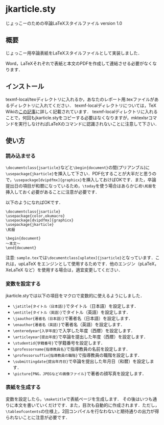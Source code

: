 # jkarticle.sty
じょっこーのための卒論LaTeXスタイルファイル
version 1.0

## 概要
じょっこー用卒論表紙をLaTeXスタイルファイルとして実装しました．

Word，LaTeXそれぞれで表紙と本文のPDFを作成して連結させる必要がなくなります．


## インストール
texmf-local/texディレクトリに入れるか，あなたのレポート用.texファイルがあるディレクトリに入れてください．
texmf-localディレクトリについては，TeX Wikiの[この記事](https://texwiki.texjp.org/?TeX%20%E3%81%AE%E3%83%87%E3%82%A3%E3%83%AC%E3%82%AF%E3%83%88%E3%83%AA%E6%A7%8B%E6%88%90)に詳しく記載されています．
texmf-localディレクトリに入れることで，何回もjkarticle.styをコピーする必要はなくなりますが，mktexlsrコマンドを実行しなければLaTeXのコマンドに認識されないことに注意して下さい．

## 使い方
### 読み込ませる
`\documentclass{jsarticle}`などと`\begin{document}`の間(プリアンブル)に`\usepackage{jkarticle}`を挿入して下さい．PDF化することが大半だと思うので，`\usepackage[dvipdfmx]{graphicx}`を挿入しておけばOKです．また，卒論提出日の項目が和暦になっているため，`\today`を使う場合はあらかじめ`\和暦`を挿入しておく必要があることに注意が必要です．

以下のようになればOKです．

```
\documentclass{jsarticle}
\usepackage{color,okumacro}
\usepackage[dvipdfmx]{graphicx}
\usepackage{jkarticle}
\和暦

\begin{document}
〜本文〜
\end{document}
```

注意: `sample.tex`では`\documentclass[uplatex]{jsarticle}`となっています．これは，upLaTeX をエンジンとして使用するためです．他のエンジン（pLaTeX，XeLaTeX など）を使用する場合は，適宜変更してください．

### 変数を設定する
jkarticle.styでは以下の項目をマクロで変数的に使えるようにしました．

- `\jatitle{タイトル（日本語）}`でタイトル（日本語）を設定します．
- `\entitle{タイトル（英語）}`でタイトル（英語）を設定します．
- `\jaauthor{著者名（日本語）}`で著者名（日本語）を設定します．
- `\enauthor{著者名（英語）}`で著者名（英語）を設定します．
- `\enteredyear{入学年度}`で入学した年度（西暦）を設定します．
- `\articleyear{提出年度}`で卒論を提出した年度（西暦）を設定します．
- `\studentid{学籍番号}`で学籍番号を設定します．
- `\professorname{指導教員名}`で指導教員の名前を設定します．
- `\professorsuffix{指導教員の職階}`で指導教員の職階を設定します．
- `\submittingdate{提出年月日}`で卒論を提出した年月日（和暦）を設定します．
- `\picture{PNG，JPEGなどの画像ファイル}`で著者の顔写真を設定します．

### 表紙を生成する
変数を設定したら，`\maketitle`で表紙ページを生成します．
その後はいつも通りに本文を書いていくだけです．また，目次も自動的に作成されます．ただし，`\tableofcontents`の仕様上，2回コンパイルを行なわないと期待通りの出力が得られないことに注意が必要です．
